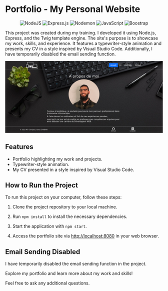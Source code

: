# Portfolio - My Personal Website
<div align='center'>

![NodeJS](https://img.shields.io/badge/node.js-6DA55F?style=for-the-badge&logo=node.js&logoColor=white)
![Express.js](https://img.shields.io/badge/express.js-%23404d59.svg?style=for-the-badge&logo=express&logoColor=%2361DAFB)
![Nodemon](https://img.shields.io/badge/NODEMON-%23323330.svg?style=for-the-badge&logo=nodemon&logoColor=%BBDEAD)
![JavaScript](https://img.shields.io/badge/javascript-%23323330.svg?style=for-the-badge&logo=javascript&logoColor=%23F7DF1E)
![Boostrap](https://img.shields.io/badge/Bootstrap-563D7C?style=for-the-badge&logo=bootstrap&logoColor=white)
</div>

This project was created during my training. I developed it using Node.js, Express, and the Twig template engine. The site's purpose is to showcase my work, skills, and experience. It features a typewriter-style animation and presents my CV in a style inspired by Visual Studio Code. Additionally, I have temporarily disabled the email sending function.

![Texte alternatif de l'image](./capturePortfolio.png)


## Features

- Portfolio highlighting my work and projects.
- Typewriter-style animation.
- My CV presented in a style inspired by Visual Studio Code.

## How to Run the Project

To run this project on your computer, follow these steps:

1. Clone the project repository to your local machine.

2. Run `npm install` to install the necessary dependencies.

3. Start the application with `npm start`.

4. Access the portfolio site via [http://localhost:8080](http://localhost:8080) in your web browser.

## Email Sending Disabled

I have temporarily disabled the email sending function in the project.

Explore my portfolio and learn more about my work and skills!

Feel free to ask any additional questions.
